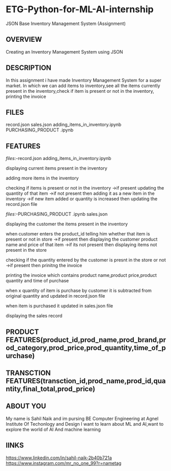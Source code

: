 # ETG-Python-for-ML-AI-internship
JSON Base Inventory Management System (Assignment)

## OVERVIEW
Creating an Inventory Management System using JSON

## DESCRIPTION
In this assignment i have made Inventory Management System for a super market.
In which we can add items to inventory,see all the items currently present in the inventory,check if item is present or not in the inventory,
printing the invoice

## FILES
record.json
sales.json
adding_items_in_inventory.ipynb
PURCHASING_PRODUCT .ipynb

## FEATURES
_files_:-record.json
      adding_items_in_inventory.ipynb
      
displaying current items present in the inventory

adding more items in the inventory

checking if items is present or not in the inventory
->if present updating the quantity of that item
->if not present then adding it as a new item in the inventory
->if new item added or quantity is increased then updating the record.json file
 
 _files_:-PURCHASING_PRODUCT .ipynb
        sales.json
        
 displaying the customer the items present in the inventory
 
 when customer enters the product_id telling him whether that item is present or not in store
  ->if present then displaying the customer product name and price of that item
  ->if its not present then displaying items not present in the store
 
 checking if the quantity entered by the customer is presnt in the store or not
   ->if present then prinitng the invoice
 
 printing the invoice which contains product name,product price,product quantity and time of purchase 
  
  when  x quantity of item is purchase by customer it is subtracted from original quantity and updated in record.json file 
 
 when item is purchased it updated in sales.json file
 
 displaying the sales record

## PRODUCT FEATURES(product_id,prod_name,prod_brand,prod_category,prod_price,prod_quantity,time_of_purchase)

## TRANSCTION FEATURES(transction_id,prod_name,prod_id,quantity,final_total,prod_price)

## ABOUT YOU
My name is Sahil Naik and im pursing BE Computer Engineering at Agnel Institute Of Techonlogy and Design
I want to learn about ML and AI,want to explore the world of AI And machine learning

## lINKS
https://www.linkedin.com/in/sahil-naik-2b40b721a
https://www.instagram.com/mr_no_one_99?r=nametag
 
 
 

